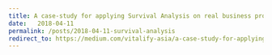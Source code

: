 ```yaml
---
title: A case-study for applying Survival Analysis on real business problem.
date:   2018-04-11
permalink: /posts/2018-04-11-survival-analysis
redirect_to: https://medium.com/vitalify-asia/a-case-study-for-applying-survival-analysis-on-real-business-problem-d55dcb3db8eb
---
```

